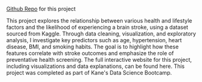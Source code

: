 [Github Repo](https://jishnuvee.github.io/brain-stroke/) for this project 


This project explores the relationship between various health and lifestyle factors and the likelihood of experiencing a brain stroke, using a dataset sourced from Kaggle. Through data cleaning, visualization, and exploratory analysis, I investigate key predictors such as age, hypertension, heart disease, BMI, and smoking habits. The goal is to highlight how these features correlate with stroke outcomes and emphasize the role of preventative health screening. The full interactive website for this project, including visualizations and data explanations, can be found here. This project was completed as part of Kane's Data Science Bootcamp. 






